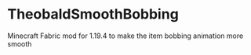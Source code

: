 # TheobaldSmoothBobbing
Minecraft Fabric mod for 1.19.4 to make the item bobbing animation more smooth
